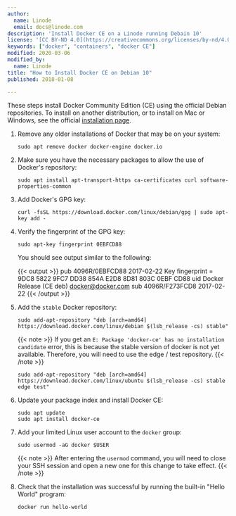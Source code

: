 ```yaml
---
author:
  name: Linode
  email: docs@linode.com
description: 'Install Docker CE on a Linode running Debain 10'
license: '[CC BY-ND 4.0](https://creativecommons.org/licenses/by-nd/4.0)'
keywords: ["docker", "containers", "docker CE"]
modified: 2020-03-06
modified_by:
  name: Linode
title: "How to Install Docker CE on Debian 10"
published: 2018-01-08

---
```


<!-- Install Docker CE using the official Docker repositories. -->

These steps install Docker Community Edition (CE) using the official Debian repositories. To install on another distribution, or to install on Mac or Windows, see the official [installation page](https://docs.docker.com/install/).

1.  Remove any older installations of Docker that may be on your system:

        sudo apt remove docker docker-engine docker.io

2.  Make sure you have the necessary packages to allow the use of Docker's repository:

        sudo apt install apt-transport-https ca-certificates curl software-properties-common

3.  Add Docker's GPG key:

        curl -fsSL https://download.docker.com/linux/debian/gpg | sudo apt-key add -

4.  Verify the fingerprint of the GPG key:

        sudo apt-key fingerprint 0EBFCD88

    You should see output similar to the following:

    {{< output >}}
pub   4096R/0EBFCD88 2017-02-22
        Key fingerprint = 9DC8 5822 9FC7 DD38 854A  E2D8 8D81 803C 0EBF CD88
uid                  Docker Release (CE deb) <docker@docker.com>
sub   4096R/F273FCD8 2017-02-22
{{< /output >}}

5.  Add the `stable` Docker repository:

        sudo add-apt-repository "deb [arch=amd64] https://download.docker.com/linux/debian $(lsb_release -cs) stable"

    {{< note >}}
If you get an `E: Package 'docker-ce' has no installation candidate` error, this is because the stable version of docker is not yet available. Therefore, you will need to use the edge / test repository.
{{< /note >}}

        sudo add-apt-repository "deb [arch=amd64] https://download.docker.com/linux/ubuntu $(lsb_release -cs) stable edge test"

6.  Update your package index and install Docker CE:

        sudo apt update
        sudo apt install docker-ce

7.  Add your limited Linux user account to the `docker` group:

        sudo usermod -aG docker $USER

    {{< note >}}
After entering the `usermod` command, you will need to close your SSH session and open a new one for this change to take effect.
{{< /note >}}

8.  Check that the installation was successful by running the built-in "Hello World" program:

        docker run hello-world
